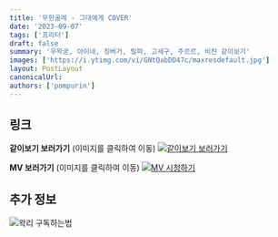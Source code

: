 ```yaml
---
title: '무한굴레 - 그대에게 COVER'
date: '2023-09-07'
tags: ['프리터']
draft: false
summary: '우왁굳, 아이네, 징버거, 릴파, 고세구, 주르르, 비챤 같이보기'
images: ['https://i.ytimg.com/vi/GNtQabDD47c/maxresdefault.jpg']
layout: PostLayout
canonicalUrl:
authors: ['pompurin']
---
```


## 링크

**같이보기 보러가기** (이미지를 클릭하여 이동)
[![같이보기 보러가기](https://cdn.discordapp.com/attachments/1136601898116464710/1211650793904807976/logo.png?ex=65eef8bc&is=65dc83bc&hm=95dc0e08c1f43025dd60def429896697b3787a9f923593eb50b24e9fb6280361&)](https://cafe.naver.com/steamindiegame/12777698)

**MV 보러가기** (이미지를 클릭하여 이동)
[![MV 시청하기](https://i.ytimg.com/vi/GNtQabDD47c/maxresdefault.jpg)](https://youtu.be/GNtQabDD47c?si=_5q9SHNgqVw1fdDB)

## 추가 정보

![왁리 구독하는법](https://cdn.discordapp.com/attachments/1136601898116464710/1137049857136267374/--2cut.gif)
